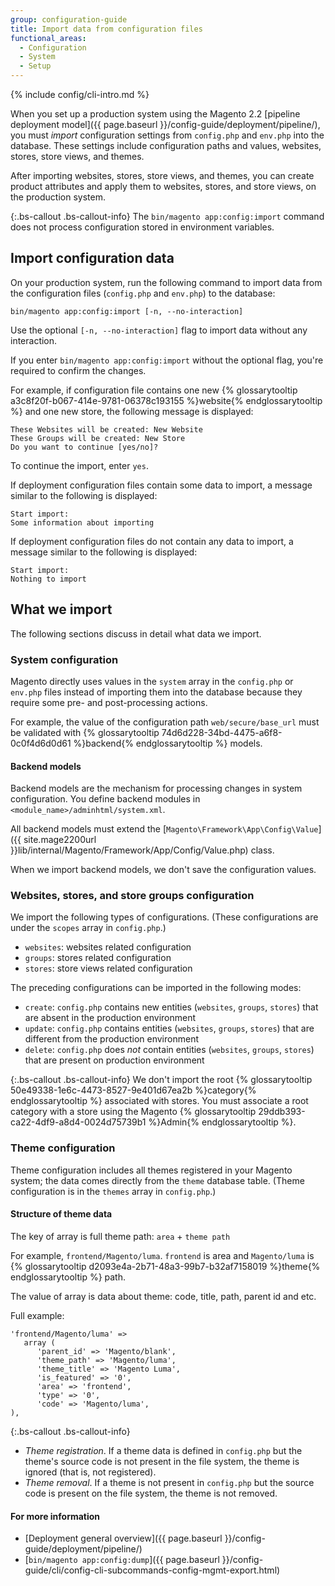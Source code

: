 ```yaml
---
group: configuration-guide
title: Import data from configuration files
functional_areas:
  - Configuration
  - System
  - Setup
---
```


{% include config/cli-intro.md %}

When you set up a production system using the Magento 2.2 [pipeline deployment model]({{ page.baseurl }}/config-guide/deployment/pipeline/), you must _import_ configuration settings from `config.php` and `env.php` into the database.
These settings include configuration paths and values, websites, stores, store views, and themes.

After importing websites, stores, store views, and themes, you can create product attributes and apply them to websites, stores, and store views, on the production system.

{:.bs-callout .bs-callout-info}
The `bin/magento app:config:import` command does not process configuration stored in environment variables.

## Import configuration data

On your production system, run the following command to import data from the configuration files (`config.php` and `env.php`) to the database:

    bin/magento app:config:import [-n, --no-interaction]

Use the optional `[-n, --no-interaction]` flag to import data without any interaction.

If you enter `bin/magento app:config:import` without the optional flag, you're required to confirm the changes.

For example, if configuration file contains one new {% glossarytooltip a3c8f20f-b067-414e-9781-06378c193155 %}website{% endglossarytooltip %} and one new store, the following  message is displayed:

    These Websites will be created: New Website
    These Groups will be created: New Store
    Do you want to continue [yes/no]?

To continue the import, enter `yes`.

If deployment configuration files contain some data to import, a message similar to the following is displayed:

    Start import:
    Some information about importing

If deployment configuration files do not contain any data to import, a message similar to the following is displayed:

    Start import:
    Nothing to import

## What we import

The following sections discuss in detail what data we import.

### System configuration

Magento directly uses values in the `system` array in the `config.php` or `env.php` files instead of importing them into the database because they require some pre- and post-processing actions.

For example, the value of the configuration path `web/secure/base_url` must be validated with {% glossarytooltip 74d6d228-34bd-4475-a6f8-0c0f4d6d0d61 %}backend{% endglossarytooltip %} models.

#### Backend models

Backend models are the mechanism for processing changes in system configuration.
You define backend modules in `<module_name>/adminhtml/system.xml`.

All backend models must extend the [`Magento\Framework\App\Config\Value`]({{ site.mage2200url }}lib/internal/Magento/Framework/App/Config/Value.php) class.

When we import backend models, we don't save the configuration values.

### Websites, stores, and store groups configuration

We import the following types of configurations.
(These configurations are under the `scopes` array in `config.php`.)

*   `websites`: websites related configuration
*   `groups`: stores related configuration
*   `stores`: store views related configuration

The preceding configurations can be imported in the following modes:

*   `create`: `config.php` contains new entities (`websites`, `groups`, `stores`) that are absent in the production environment
*   `update`: `config.php` contains entities (`websites`, `groups`, `stores`) that are different from the production environment
*   `delete`: `config.php` does _not_ contain entities (`websites`, `groups`, `stores`) that are present on production environment

{:.bs-callout .bs-callout-info}
We don't import the root {% glossarytooltip 50e49338-1e6c-4473-8527-9e401d67ea2b %}category{% endglossarytooltip %} associated with stores. You must associate a root category with a store using the Magento {% glossarytooltip 29ddb393-ca22-4df9-a8d4-0024d75739b1 %}Admin{% endglossarytooltip %}.

### Theme configuration

Theme configuration includes all themes registered in your Magento system; the data comes directly from the `theme` database table.
(Theme configuration is in the `themes` array in `config.php`.)

#### Structure of theme data

The key of array is full theme path: `area` + `theme path`

For example, `frontend/Magento/luma`.
`frontend` is area and `Magento/luma` is {% glossarytooltip d2093e4a-2b71-48a3-99b7-b32af7158019 %}theme{% endglossarytooltip %} path.

The value of array is data about theme: code, title, path, parent id and etc.

Full example:

```php?start_inline=1
'frontend/Magento/luma' =>
   array (
      'parent_id' => 'Magento/blank',
      'theme_path' => 'Magento/luma',
      'theme_title' => 'Magento Luma',
      'is_featured' => '0',
      'area' => 'frontend',
      'type' => '0',
      'code' => 'Magento/luma',
),
```

{:.bs-callout .bs-callout-info}
*   _Theme registration_. If a theme data is defined in `config.php` but the theme's source code is  not present in the file system, the theme is ignored (that is, not registered).
*   _Theme removal_. If a theme is not present in `config.php` but the source code is present on the file system, the theme is not removed.

#### For more information

*   [Deployment general overview]({{ page.baseurl }}/config-guide/deployment/pipeline/)
*   [`bin/magento app:config:dump`]({{ page.baseurl }}/config-guide/cli/config-cli-subcommands-config-mgmt-export.html)
